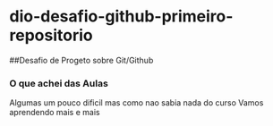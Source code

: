 # dio-desafio-github-primeiro-repositorio
##Desafio de Progeto sobre Git/Github 
### O que achei das Aulas 
Algumas um pouco dificil mas como nao sabia nada do curso 
Vamos aprendendo mais e mais 
